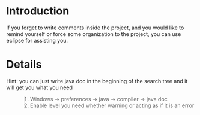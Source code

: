 # Introduction #

If you forget to write comments inside the project, and you would like to remind yourself or force some organization to the project, you can use eclipse for assisting you.

# Details #

Hint: you can just write java doc in the beginning of the search tree and it will get you what you need

<ol>
<blockquote><li>Windows -> preferences -> java -> compiler -> java doc</li>
<li>Enable level you need whether warning or acting as if it is an   error</li>
</ol>